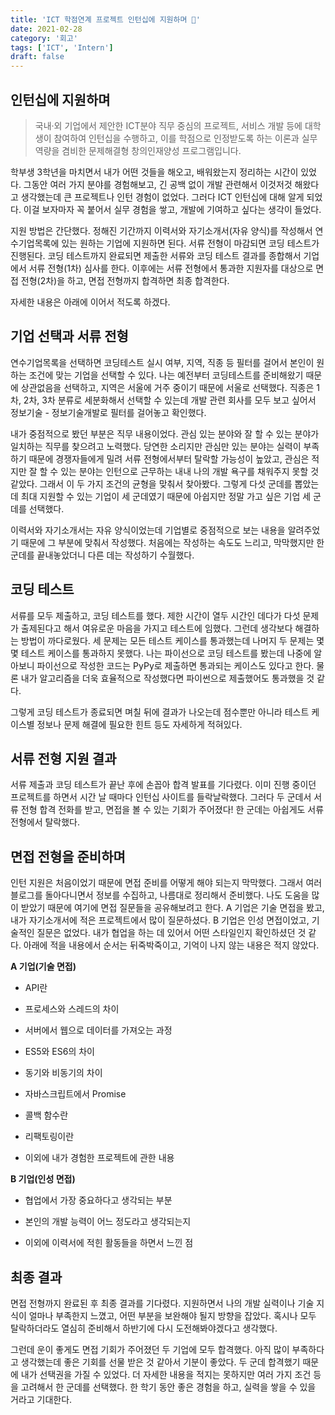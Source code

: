 ```yaml
---
title: 'ICT 학점연계 프로젝트 인턴십에 지원하며 📑'
date: 2021-02-28
category: '회고'
tags: ['ICT', 'Intern']
draft: false
---
```


## 인턴십에 지원하며

> 국내·외 기업에서 제안한 ICT분야 직무 중심의 프로젝트, 서비스 개발 등에 대학생이 참여하여 인턴십을 수행하고, 이를 학점으로 인정받도록 하는 이론과 실무 역량을 겸비한 문제해결형 창의인재양성 프로그램입니다.

학부생 3학년을 마치면서 내가 어떤 것들을 해오고, 배워왔는지 정리하는 시간이 있었다. 그동안 여러 가지 분야를 경험해보고, 긴 공백 없이 개발 관련해서 이것저것 해왔다고 생각했는데 큰 프로젝트나 인턴 경험이 없었다. 그러다 ICT 인턴십에 대해 알게 되었다. 이걸 보자마자 꼭 붙어서 실무 경험을 쌓고, 개발에 기여하고 싶다는 생각이 들었다.

지원 방법은 간단했다. 정해진 기간까지 이력서와 자기소개서(자유 양식)를 작성해서 연수기업목록에 있는 원하는 기업에 지원하면 된다. 서류 전형이 마감되면 코딩 테스트가 진행된다. 코딩 테스트까지 완료되면 제출한 서류와 코딩 테스트 결과를 종합해서 기업에서 서류 전형(1차) 심사를 한다. 이후에는 서류 전형에서 통과한 지원자를 대상으로 면접 전형(2차)을 하고, 면접 전형까지 합격하면 최종 합격한다.

자세한 내용은 아래에 이어서 적도록 하겠다.

## 기업 선택과 서류 전형

연수기업목록을 선택하면 코딩테스트 실시 여부, 지역, 직종 등 필터를 걸어서 본인이 원하는 조건에 맞는 기업을 선택할 수 있다. 나는 예전부터 코딩테스트를 준비해왔기 때문에 상관없음을 선택하고, 지역은 서울에 거주 중이기 때문에 서울로 선택했다. 직종은 1차, 2차, 3차 분류로 세분화해서 선택할 수 있는데 개발 관련 회사를 모두 보고 싶어서 정보기술 - 정보기술개발로 필터를 걸어놓고 확인했다.

내가 중점적으로 봤던 부분은 직무 내용이었다. 관심 있는 분야와 잘 할 수 있는 분야가 일치하는 직무를 찾으려고 노력했다. 당연한 소리지만 관심만 있는 분야는 실력이 부족하기 때문에 경쟁자들에게 밀려 서류 전형에서부터 탈락할 가능성이 높았고, 관심은 적지만 잘 할 수 있는 분야는 인턴으로 근무하는 내내 나의 개발 욕구를 채워주지 못할 것 같았다. 그래서 이 두 가지 조건의 균형을 맞춰서 찾아봤다. 그렇게 다섯 군데를 뽑았는데 최대 지원할 수 있는 기업이 세 군데였기 때문에 아쉽지만 정말 가고 싶은 기업 세 군데를 선택했다.

이력서와 자기소개서는 자유 양식이었는데 기업별로 중점적으로 보는 내용을 알려주었기 때문에 그 부분에 맞춰서 작성했다. 처음에는 작성하는 속도도 느리고, 막막했지만 한군데를 끝내놓았더니 다른 데는 작성하기 수월했다.

## 코딩 테스트

서류를 모두 제출하고, 코딩 테스트를 했다. 제한 시간이 열두 시간인 데다가 다섯 문제가 출제된다고 해서 여유로운 마음을 가지고 테스트에 임했다. 그런데 생각보다 해결하는 방법이 까다로웠다. 세 문제는 모든 테스트 케이스를 통과했는데 나머지 두 문제는 몇몇 테스트 케이스를 통과하지 못했다. 나는 파이선으로 코딩 테스트를 봤는데 나중에 알아보니 파이선으로 작성한 코드는 PyPy로 제출하면 통과되는 케이스도 있다고 한다. 물론 내가 알고리즘을 더욱 효율적으로 작성했다면 파이썬으로 제출했어도 통과했을 것 같다.

그렇게 코딩 테스트가 종료되면 며칠 뒤에 결과가 나오는데 점수뿐만 아니라 테스트 케이스별 정보나 문제 해결에 필요한 힌트 등도 자세하게 적혀있다.

## 서류 전형 지원 결과

서류 제출과 코딩 테스트가 끝난 후에 손꼽아 합격 발표를 기다렸다. 이미 진행 중이던 프로젝트를 하면서 시간 날 때마다 인턴십 사이트를 들락날락했다. 그러다 두 군데서 서류 전형 합격 전화를 받고, 면접을 볼 수 있는 기회가 주어졌다! 한 군데는 아쉽게도 서류 전형에서 탈락했다.

## 면접 전형을 준비하며

인턴 지원은 처음이었기 때문에 면접 준비를 어떻게 해야 되는지 막막했다. 그래서 여러 블로그를 돌아다니면서 정보를 수집하고, 나름대로 정리해서 준비했다. 나도 도움을 많이 받았기 때문에 여기에 면접 질문들을 공유해보려고 한다. A 기업은 기술 면접을 봤고, 내가 자기소개서에 적은 프로젝트에서 많이 질문하셨다. B 기업은 인성 면접이었고, 기술적인 질문은 없었다. 내가 협업을 하는 데 있어서 어떤 스타일인지 확인하셨던 것 같다. 아래에 적을 내용에서 순서는 뒤죽박죽이고, 기억이 나지 않는 내용은 적지 않았다.

**A 기업(기술 면접)**

- API란

- 프로세스와 스레드의 차이

- 서버에서 웹으로 데이터를 가져오는 과정

- ES5와 ES6의 차이

- 동기와 비동기의 차이

- 자바스크립트에서 Promise

- 콜백 함수란

- 리팩토링이란

- 이외에 내가 경험한 프로젝트에 관한 내용

**B 기업(인성 면접)**

- 협업에서 가장 중요하다고 생각되는 부분

- 본인의 개발 능력이 어느 정도라고 생각되는지

- 이외에 이력서에 적힌 활동들을 하면서 느낀 점

## 최종 결과

면접 전형까지 완료된 후 최종 결과를 기다렸다. 지원하면서 나의 개발 실력이나 기술 지식이 얼마나 부족한지 느꼈고, 어떤 부분을 보완해야 될지 방향을 잡았다. 혹시나 모두 탈락하더라도 열심히 준비해서 하반기에 다시 도전해봐야겠다고 생각했다.

그런데 운이 좋게도 면접 기회가 주어졌던 두 기업에 모두 합격했다. 아직 많이 부족하다고 생각했는데 좋은 기회를 선물 받은 것 같아서 기분이 좋았다. 두 군데 합격했기 때문에 내가 선택권을 가질 수 있었다. 더 자세한 내용을 적지는 못하지만 여러 가지 조건 등을 고려해서 한 군데를 선택했다. 한 학기 동안 좋은 경험을 하고, 실력을 쌓을 수 있을 거라고 기대한다.

